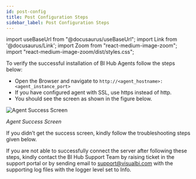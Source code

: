```yaml
---
id: post-config
title: Post Configuration Steps
sidebar_label: Post Configuration Steps
---
```

import useBaseUrl from "@docusaurus/useBaseUrl";
import Link from '@docusaurus/Link';
import Zoom from "react-medium-image-zoom";
import "react-medium-image-zoom/dist/styles.css";

To verify the successful installation of BI Hub Agents follow the steps below:
* Open the Browser and navigate to `http://<agent_hostname>:<agent_instance_port>`
* If you have configured agent with SSL, use https instead of http.
* You should see the screen as shown in the figure below.

<div style={{textAlign: 'center'}}>
  <Zoom>
<img alt="Agent Success Screen" src={useBaseUrl('/doc-images/post-config/agent-success.jpg')}/>
  </Zoom>
</div>

*Agent Success Screen*

If you didn’t get the success screen, kindly follow the troubleshooting steps given below.

If you are not able to successfully connect the server after following these steps, kindly contact the BI Hub Support Team by raising ticket in the support portal or by sending email to support@visualbi.com with the supporting log files with the logger level set to Info.
